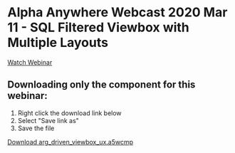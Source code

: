 # Alpha Anywhere Webcast 2020 Mar 11 - SQL Filtered Viewbox with Multiple Layouts

[Watch Webinar](https://youtu.be/NyZ2IZKziU4)

## Downloading only the component for this webinar:

1. Right click the download link below
2. Select "Save link as"
3. Save the file

<a href="https://github.com/alphaanywhere/Alpha-Anywhere-Webinars/raw/master/March%2011%202020/arg_driven_viewbox_ux.a5wcmp">Download arg_driven_viewbox_ux.a5wcmp</a>
